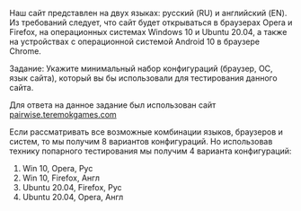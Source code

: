 Наш сайт представлен на двух языках: русский (RU) и английский (EN). Из требований следует, что сайт будет открываться в браузерах Opera и Firefox, на операционных системах Windows 10 и Ubuntu 20.04, а также на устройствах с операционной системой Android 10 в браузере Chrome.

Задание: Укажите минимальный набор конфигураций (браузер, ОС, язык сайта), который вы бы использовали для тестирования данного сайта.

Для ответа на данное задание был использован сайт [pairwise.teremokgames.com](https://pairwise.teremokgames.com/)

Если рассматривать все возможные комбинации языков, браузеров и систем, то мы получим 8 вариантов конфигураций. Но использовав технику попарного тестирования мы получим 4 варианта конфигураций:
1. Win 10, Opera, Рус
2. Win 10, Firefox, Англ
3. Ubuntu 20.04, Firefox, Рус
4. Ubuntu 20.04, Opera, Англ
